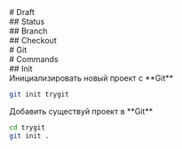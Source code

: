 <section class="center">
# Draft

<section>
## Status
</section>

<section>
## Branch
</section>

<section>
## Checkout
</section>
</section>

<section class="center">
# Git
</section>

<section class="center">
# Commands
</section>

<section class="center">
## Init

<section>
Инициализировать новый проект c **Git**

```bash
git init trygit
```
</section>

<section>
Добавить существуй проект в **Git**

```bash
cd trygit
git init .
```
</section>
</section>

